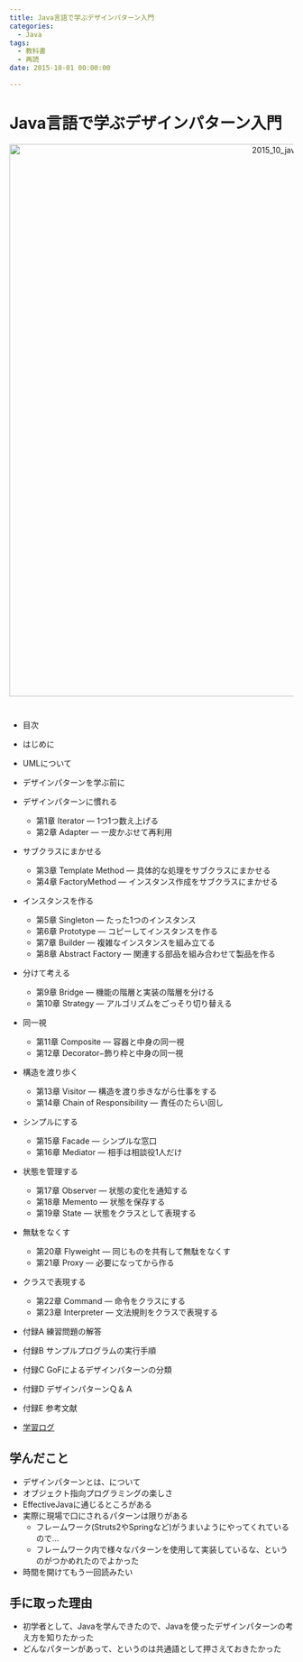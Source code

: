 ```yaml
---
title: Java言語で学ぶデザインパターン入門
categories:
  - Java 
tags: 
  - 教科書
  - 再読
date: 2015-10-01 00:00:00

---
```


# Java言語で学ぶデザインパターン入門

<div style="text-align:center; margin-bottom: 40px">
<img src="/img/cover/2015_10_java_design.jpg" alt="2015_10_java_design" title="2015_10_java_design" style="width:980px">
</div>

- 目次
- はじめに
- UMLについて
- デザインパターンを学ぶ前に
- デザインパターンに慣れる
  - 第1章 Iterator ― 1つ1つ数え上げる
  - 第2章 Adapter ― 一皮かぶせて再利用
- サブクラスにまかせる
  - 第3章 Template Method ― 具体的な処理をサブクラスにまかせる
  - 第4章 FactoryMethod ― インスタンス作成をサブクラスにまかせる
- インスタンスを作る
  - 第5章 Singleton ― たった1つのインスタンス
  - 第6章 Prototype ― コピーしてインスタンスを作る
  - 第7章 Builder ― 複雑なインスタンスを組み立てる
  - 第8章 Abstract Factory ― 関連する部品を組み合わせて製品を作る
- 分けて考える
  - 第9章 Bridge ― 機能の階層と実装の階層を分ける
  - 第10章 Strategy ― アルゴリズムをごっそり切り替える
- 同一視
  - 第11章 Composite ― 容器と中身の同一視
  - 第12章 Decorator−飾り枠と中身の同一視
- 構造を渡り歩く
  - 第13章 Visitor ― 構造を渡り歩きながら仕事をする
  - 第14章 Chain of Responsibility ― 責任のたらい回し
- シンプルにする
  - 第15章 Facade ― シンプルな窓口
  - 第16章 Mediator ― 相手は相談役1人だけ
- 状態を管理する
  - 第17章 Observer ― 状態の変化を通知する
  - 第18章 Memento ― 状態を保存する
  - 第19章 State ― 状態をクラスとして表現する
- 無駄をなくす
  - 第20章 Flyweight ― 同じものを共有して無駄をなくす
  - 第21章 Proxy ― 必要になってから作る
- クラスで表現する
  - 第22章 Command ― 命令をクラスにする
  - 第23章 Interpreter ― 文法規則をクラスで表現する
- 付録A 練習問題の解答
- 付録B サンプルプログラムの実行手順
- 付録C GoFによるデザインパターンの分類
- 付録D デザインパターンＱ＆Ａ
- 付録E 参考文献

- [学習ログ](/pdf/Java言語で学ぶデザインパターン入門.pdf)

## 学んだこと

- デザインパターンとは、について
- オブジェクト指向プログラミングの楽しさ
- EffectiveJavaに通じるところがある
- 実際に現場で口にされるパターンは限りがある
  - フレームワーク(Struts2やSpringなど)がうまいようにやってくれているので...
  - フレームワーク内で様々なパターンを使用して実装しているな、というのがつかめれたのでよかった
- 時間を開けてもう一回読みたい

## 手に取った理由

- 初学者として、Javaを学んできたので、Javaを使ったデザインパターンの考え方を知りたかった
- どんなパターンがあって、というのは共通語として押さえておきたかった
